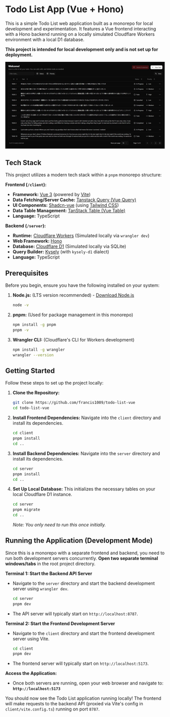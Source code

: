 # Todo List App (Vue + Hono)

This is a simple Todo List web application built as a monorepo for local development and experimentation. It features a Vue frontend interacting with a Hono backend running on a locally simulated Cloudflare Workers environment with a local D1 database.

**This project is intended for local development only and is not set up for deployment.**

![Project Preview](imgs/preview.jpg)

## Tech Stack

This project utilizes a modern tech stack within a `pnpm` monorepo structure:

**Frontend (`/client`):**

- **Framework:** [Vue 3](https://vuejs.org/) (powered by [Vite](https://vitejs.dev/))
- **Data Fetching/Server Cache:** [Tanstack Query (Vue Query)](https://tanstack.com/query/latest/docs/vue/overview)
- **UI Components:** [Shadcn-vue](https://www.shadcn-vue.com/) (using [Tailwind CSS](https://tailwindcss.com/))
- **Data Table Management:** [TanStack Table (Vue Table)](https://tanstack.com/table/v8/docs/guide/introduction)
- **Language:** TypeScript

**Backend (`/server`):**

- **Runtime:** [Cloudflare Workers](https://workers.cloudflare.com/) (Simulated locally via `wrangler dev`)
- **Web Framework:** [Hono](https://hono.dev/)
- **Database:** [Cloudflare D1](https://developers.cloudflare.com/d1/) (Simulated locally via SQLite)
- **Query Builder:** [Kysely](https://kysely.dev/) (with `kysely-d1` dialect)
- **Language:** TypeScript

## Prerequisites

Before you begin, ensure you have the following installed on your system:

1.  **Node.js:** (LTS version recommended) - [Download Node.js](https://nodejs.org/)

    ```bash
    node -v
    ```

2.  **pnpm:** (Used for package management in this monorepo)

    ```bash
    npm install -g pnpm
    pnpm -v
    ```

3.  **Wrangler CLI:** (Cloudflare's CLI for Workers development)

    ```bash
    npm install -g wrangler
    wrangler --version
    ```

## Getting Started

Follow these steps to set up the project locally:

1.  **Clone the Repository:**

    ```bash
    git clone https://github.com/francis1009/todo-list-vue
    cd todo-list-vue
    ```

2.  **Install Frontend Dependencies:**
    Navigate into the `client` directory and install its dependencies.

    ```bash
    cd client
    pnpm install
    cd ..
    ```

3.  **Install Backend Dependencies:**
    Navigate into the `server` directory and install its dependencies.

    ```bash
    cd server
    pnpm install
    cd ..
    ```

4.  **Set Up Local Database:**
    This initializes the necessary tables on your local Cloudflare D1 instance.

    ```bash
    cd server
    pnpm migrate
    cd ..
    ```

    _Note: You only need to run this once initially._

## Running the Application (Development Mode)

Since this is a monorepo with a separate frontend and backend, you need to run both development servers concurrently. **Open two separate terminal windows/tabs** in the root project directory.

**Terminal 1: Start the Backend API Server**

- Navigate to the `server` directory and start the backend development server using `wrangler dev`.

  ```bash
  cd server
  pnpm dev
  ```

- The API server will typically start on `http://localhost:8787`.

**Terminal 2: Start the Frontend Development Server**

- Navigate to the `client` directory and start the frontend development server using Vite.

  ```bash
  cd client
  pnpm dev
  ```

- The frontend server will typically start on `http://localhost:5173`.

**Access the Application:**

- Once both servers are running, open your web browser and navigate to:
  **`http://localhost:5173`**

You should now see the Todo List application running locally! The frontend will make requests to the backend API (proxied via Vite's config in `client/vite.config.ts`) running on port `8787`.
